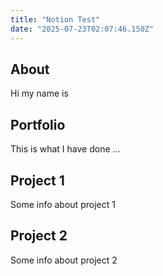 ```yaml
---
title: "Notion Test"
date: "2025-07-23T02:07:46.150Z"
---
```



## About

Hi my name is


## Portfolio

This is what I have done …


## Project 1

Some info about project 1


## Project 2

Some info about project 2

